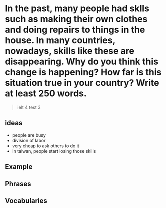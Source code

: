 # In the past, many people had sklls such as making their own clothes and doing repairs to things in the house. In many countries, nowadays, skills like these are disappearing. Why do you think this change is happening? How far is this situation true in your country? Write at least 250 words.

> ielt 4 test 3

## ideas

- people are busy
- division of labor
- very cheap to ask others to do it
- in taiwan, people start losing those skills

## Example



## Phrases

## Vocabularies